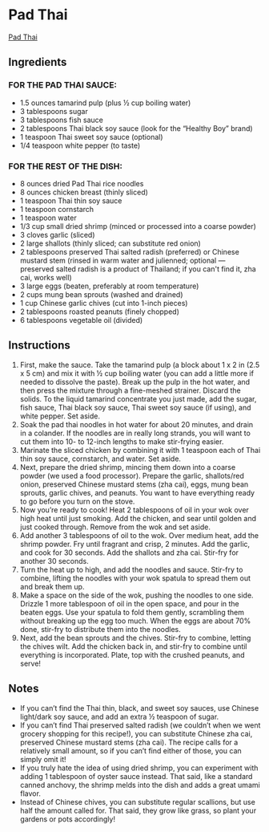 # Pad Thai
[Pad Thai](https://thewoksoflife.com/pad-thai/)

## Ingredients
### FOR THE PAD THAI SAUCE:
- 1.5 ounces tamarind pulp (plus ½ cup boiling water)
- 3 tablespoons sugar
- 3 tablespoons fish sauce
- 2 tablespoons Thai black soy sauce (look for the “Healthy Boy” brand)
- 1 teaspoon Thai sweet soy sauce (optional)
- 1/4 teaspoon white pepper (to taste)
### FOR THE REST OF THE DISH:
- 8 ounces dried Pad Thai rice noodles
- 8 ounces chicken breast (thinly sliced)
- 1 teaspoon Thai thin soy sauce
- 1 teaspoon cornstarch
- 1 teaspoon water
- 1/3 cup small dried shrimp (minced or processed into a coarse powder)
- 3 cloves garlic (sliced)
- 2 large shallots (thinly sliced; can substitute red onion)
- 2 tablespoons preserved Thai salted radish (preferred) or Chinese mustard stem (rinsed in warm water and julienned; optional — preserved salted radish is a product of Thailand; if you can't find it, zha cai, works well)
- 3 large eggs (beaten, preferably at room temperature)
- 2 cups mung bean sprouts (washed and drained)
- 1 cup Chinese garlic chives (cut into 1-inch pieces)
- 2 tablespoons roasted peanuts (finely chopped)
- 6 tablespoons vegetable oil (divided)

## Instructions
1. First, make the sauce. Take the tamarind pulp (a block about 1 x 2 in (2.5 x 5 cm) and mix it with ½ cup boiling water (you can add a little more if needed to dissolve the paste). Break up the pulp in the hot water, and then press the mixture through a fine-meshed strainer. Discard the solids. To the liquid tamarind concentrate you just made, add the sugar, fish sauce, Thai black soy sauce, Thai sweet soy sauce (if using), and white pepper. Set aside.
2. Soak the pad thai noodles in hot water for about 20 minutes, and drain in a colander. If the noodles are in really long strands, you will want to cut them into 10- to 12-inch lengths to make stir-frying easier.
3. Marinate the sliced chicken by combining it with 1 teaspoon each of Thai thin soy sauce, cornstarch, and water. Set aside.
4. Next, prepare the dried shrimp, mincing them down into a coarse powder (we used a food processor). Prepare the garlic, shallots/red onion, preserved Chinese mustard stems (zha cai), eggs, mung bean sprouts, garlic chives, and peanuts. You want to have everything ready to go before you turn on the stove.
5. Now you’re ready to cook! Heat 2 tablespoons of oil in your wok over high heat until just smoking. Add the chicken, and sear until golden and just cooked through. Remove from the wok and set aside.
6. Add another 3 tablespoons of oil to the wok. Over medium heat, add the shrimp powder. Fry until fragrant and crisp, 2 minutes. Add the garlic, and cook for 30 seconds. Add the shallots and zha cai. Stir-fry for another 30 seconds.
7. Turn the heat up to high, and add the noodles and sauce. Stir-fry to combine, lifting the noodles with your wok spatula to spread them out and break them up.
8. Make a space on the side of the wok, pushing the noodles to one side. Drizzle 1 more tablespoon of oil in the open space, and pour in the beaten eggs. Use your spatula to fold them gently, scrambling them without breaking up the egg too much. When the eggs are about 70% done, stir-fry to distribute them into the noodles.
9. Next, add the bean sprouts and the chives. Stir-fry to combine, letting the chives wilt. Add the chicken back in, and stir-fry to combine until everything is incorporated. Plate, top with the crushed peanuts, and serve!

## Notes
- If you can’t find the Thai thin, black, and sweet soy sauces, use Chinese light/dark soy sauce, and add an extra ½ teaspoon of sugar.
- If you can’t find Thai preserved salted radish (we couldn’t when we went grocery shopping for this recipe!), you can substitute Chinese zha cai, preserved Chinese mustard stems (zha cai). The recipe calls for a relatively small amount, so if you can’t find either of those, you can simply omit it!
- If you truly hate the idea of using dried shrimp, you can experiment with adding 1 tablespoon of oyster sauce instead. That said, like a standard canned anchovy, the shrimp melds into the dish and adds a great umami flavor.
- Instead of Chinese chives, you can substitute regular scallions, but use half the amount called for. That said, they grow like grass, so plant your gardens or pots accordingly! 
